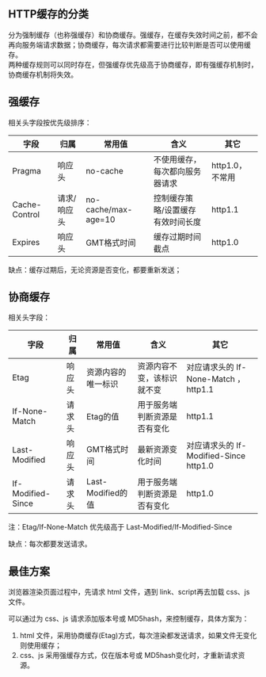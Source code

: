 ## HTTP缓存的分类

分为强制缓存（也称强缓存）和协商缓存。强缓存，在缓存失效时间之前，都不会再向服务端请求数据；协商缓存，每次请求都需要进行比较判断是否可以使用缓存。    
两种缓存规则可以同时存在，但强缓存优先级高于协商缓存，即有强缓存机制时，协商缓存机制将失效。

## 强缓存

相关头字段按优先级排序：

| 字段 | 归属 | 常用值 | 含义 | 其它
|--------|--------|--------|--------|--------
| Pragma | 响应头 | no-cache | 不使用缓存，每次都向服务器请求 | http1.0，不常用 
| Cache-Control | 请求/响应头 | no-cache/max-age=10 | 控制缓存策略/设置缓存有效时间长度 | http1.1 
| Expires | 响应头 | GMT格式时间 | 缓存过期时间截点 | http1.0

缺点：缓存过期后，无论资源是否变化，都要重新发送；

## 协商缓存

相关头字段：

| 字段 | 归属 | 常用值 | 含义 | 其它
|--------|--------|--------|--------|--------
| Etag | 响应头 | 资源内容的唯一标识 | 资源内容不变，该标识就不变 | 对应请求头的 If-None-Match ，http1.1
| If-None-Match | 请求头 | Etag的值 | 用于服务端判断资源是否有变化 |  http1.1
| Last-Modified | 响应头 | GMT格式时间 | 最新资源变化时间 | 对应请求头的 If-Modified-Since  http1.0
| If-Modified-Since | 请求头 | Last-Modified的值 | 用于服务端判断资源是否有变化 | http1.0

注：Etag/If-None-Match 优先级高于 Last-Modified/If-Modified-Since

缺点：每次都要发送请求。

## 最佳方案

浏览器渲染页面过程中，先请求 html 文件，遇到 link、script再去加载 css、js 文件。

可以通过为 css、js 请求添加版本号或 MD5hash，来控制缓存，具体方案为：   
1. html 文件，采用协商缓存(Etag)方式，每次渲染都发送请求，如果文件无变化则使用缓存；
2. css、js 采用强缓存方式，仅在版本号或 MD5hash变化时，才重新请求资源。